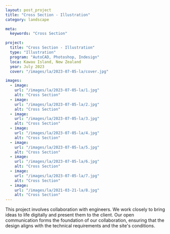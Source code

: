 ```yaml
---
layout: post_project
title: "Cross Section - Illustration"
category: landscape

meta:
  keywords: "Cross Section"

project:
  title: "Cross Section - Illustration"
  type: "Illustration"
  program: "AutoCAD, Photoshop, Indesign"
  loca: Kawau Island, New Zealand
  year: July 2023
  cover: "/images/la/2023-07-05-la/cover.jpg"

images:
  - image:
    url: "/images/la/2023-07-05-la/1.jpg"
    alt: "Cross Section"
  - image:
    url: "/images/la/2023-07-05-la/2.jpg"
    alt: "Cross Section"
  - image:
    url: "/images/la/2023-07-05-la/3.jpg"
    alt: "Cross Section"
  - image:
    url: "/images/la/2023-07-05-la/4.jpg"
    alt: "Cross Section"
  - image:
    url: "/images/la/2023-07-05-la/5.jpg"
    alt: "Cross Section"
  - image:
    url: "/images/la/2023-07-05-la/6.jpg"
    alt: "Cross Section"
  - image:
    url: "/images/la/2023-07-05-la/7.jpg"
    alt: "Cross Section"
  - image:
    url: "/images/la/2021-03-21-la/8.jpg"
    alt: "Cross Section"
---
```

<p>This project involves collaboration with engineers. We work closely to bring ideas to life digitally and present them to the client. Our open communication forms the foundation of our collaboration, ensuring that the design aligns with the technical requirements and the site's conditions.</p>
